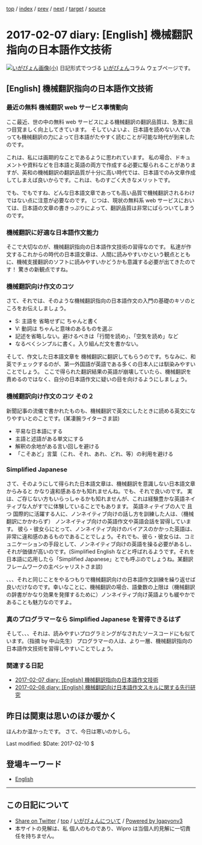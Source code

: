 [top](../index.html) 
 / [index](index.html) 
 / [prev](ig170206.html) 
 / [next](ig170208.html) 
 / [target](https://igapyon.github.io/diary/2017/ig170207.html) 
 / [source](https://github.com/igapyon/diary/blob/master/2017/ig170207.src.md) 

2017-02-07 diary: [English] 機械翻訳指向の日本語作文技術
=====================================================================================================
[![いがぴょん画像(小)](https://igapyon.github.io/diary/images/iga200306s.jpg "いがぴょん")](https://igapyon.github.io/diary/memo/memoigapyon.html) 日記形式でつづる [いがぴょん](https://igapyon.github.io/diary/memo/memoigapyon.html)コラム ウェブページです。

## [English] 機械翻訳指向の日本語作文技術

### 最近の無料 機械翻訳 web サービス事情動向

ここ最近、世の中の無料 web サービスによる機械翻訳の翻訳品質は、急激に且つ目覚ましく向上してきています。
そしていよいよ、日本語を読めない人であっても機械翻訳の力によって日本語がたやすく読むことが可能な時代が到来したのです。

これは、私には画期的なことであるように思われています。
私の場合、ドキュメントや資料などを日本語と英語の両方で作成する必要に駆られることがありますが、英和の機械翻訳の翻訳品質が十分に高い時代では、日本語でのみ文章作成してしまえば良いからです。これは、ものすごく大きなメリットです。

でも、でもですね、どんな日本語文章であっても高い品質で機械翻訳されるわけではない点に注意が必要なのです。
じつは、現状の無料系 web サービスにおいては、日本語の文章の書きっぷりによって、翻訳品質は非常にばらついてしまうのです。

### 機械翻訳に好適な日本語作文能力

そこで大切なのが、機械翻訳指向の日本語作文技術の習得なのです。
私達が作文するこれからの時代の日本語文章は、人間に読みやすいかという観点とともに、機械支援翻訳のソフトに読みやすいかどうかも意識する必要が出てきたのです！
驚きの新観点ですね。

### 機械翻訳向け作文のコツ

さて、それでは、そのような機械翻訳指向の日本語作文の入門の基礎のキソのところをお伝えしましょう。

* S: 主語を 省略せずに ちゃんと書く
* V: 動詞は ちゃんと意味のあるものを選ぶ
* 記述を省略しない。避けるべきは「行間を読め」、「空気を読め」など
* なるべくシンプルに書く。入り組んだ文を書かない。

そして、作文した日本語文章を 機械翻訳に翻訳してもらうのです。ちなみに、和英でチェックするのが、第一外国語が英語である多くの日本人には馴染みやすいことでしょう。
ここで得られた翻訳結果の英語が崩壊していたら、機械翻訳を責めるのではなく、自分の日本語作文に疑いの目を向けるようにしましょう。

### 機械翻訳向け作文のコツ その２

新聞記事の流儀で書かれたものも、機械翻訳で英文にしたときに読める英文になりやすいとのことです。(某凄腕ライターさま談)

* 平易な日本語にする
* 主語と述語がある単文にする
* 解釈の余地がある言い回しを避ける
* 「こそあど」言葉（これ、それ、あれ、どれ、等）の利用を避ける

### Simplified Japanese

さて、そのようにして得られた日本語文章は、機械翻訳を意識しない日本語文章からみると かなり違和感あるかも知れませんね。でも、それで良いのです。
実は、ご存じない方もいらっしゃるかも知れませんが、これは経験豊かな英語ネイティブな人がすでに体験していることでもあります。
英語ネィテイブの人で 且つ 国際的に活躍する人に、ノンネイティブ向けの話し方を訓練した人は、（機械翻訳にかかわらず） ノンネイティブ向けの英語作文や英語会話を習得しています。
彼ら・彼女らにとって、ノンネイティブ向けのバイアスのかかった英語は、非常に違和感のあるものであることでしょう。それでも、彼ら・彼女らは、コミュニケーションの手段として、ノンネイティブ向けの英語を操る必要があるし、それが価値が高いのです。(Simplified English などと呼ばれるようです。それを日本語に応用したら「Simplified Japanese」とでも呼ぶのでしょうね。某翻訳フレームワークの主ペシャリストさま談)

、、、それと同じことをやるつもりで機械翻訳向けの日本語作文訓練を繰り返せば良いだけなのです。幸いなことに、機械翻訳の場合、語彙数の上限は（機械翻訳の辞書がかなり効果を発揮するために）ノンネイティブ向け英語よりも緩やかであることも魅力なのですよ。

### 真のプログラマーなら Simplified Japanese を習得できるはず

そして、、、それは、読みやすいプログラミングがなされたソースコードにも似ています。（指摘 by 中山先生）
プログラマーの人は、より一層、機械翻訳指向の日本語作文技術を習得しやすいことでしょう。

### 関連する日記

* [2017-02-07 diary: [English] 機械翻訳指向の日本語作文技術](https://igapyon.github.io/diary/2017/ig170207.html)
* [2017-02-08 diary: [English] 機械翻訳向け日本語作文スキルに関する先行研究](https://igapyon.github.io/diary/2017/ig170208.html)

## 昨日は関東は思いのほか暖かく

ほんわか温かったです。
さて、今日は寒いのかしら。

Last modified: $Date: 2017-02-10 $

## 登場キーワード

* [English](../keyword/english.html)

----------------------------------------------------------------------------------------------------

## この日記について

* [Share on Twitter](https://twitter.com/intent/tweet?hashtags=igapyon%2Cdiary%2C%E3%81%84%E3%81%8C%E3%81%B4%E3%82%87%E3%82%93%2CEnglish&text=%5BEnglish%5D+%E6%A9%9F%E6%A2%B0%E7%BF%BB%E8%A8%B3%E6%8C%87%E5%90%91%E3%81%AE%E6%97%A5%E6%9C%AC%E8%AA%9E%E4%BD%9C%E6%96%87%E6%8A%80%E8%A1%93&url=https%3A%2F%2Figapyon.github.io%2Fdiary%2F2017%2Fig170207.html) / [top](../index.html) / [いがぴょんについて](https://igapyon.github.io/diary/memo/memoigapyon.html) / [Powered by Igapyonv3](https://github.com/igapyon/igapyonv3)
* 本サイトの見解は、私 個人のものであり、Wipro は当個人的見解に一切責任を持ちません。 
